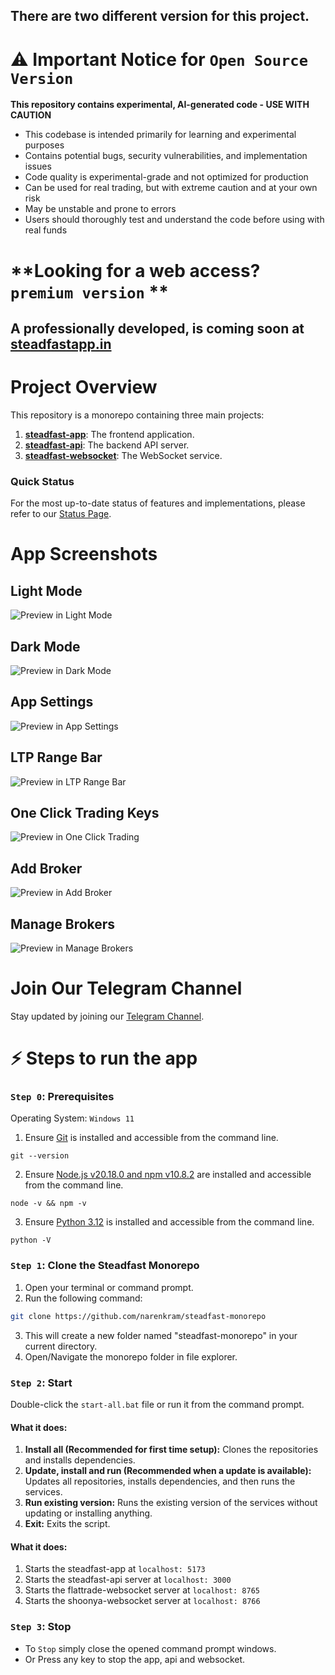 ## There are two different version for this project.
# ⚠️ Important Notice for `Open Source Version`
**This repository contains experimental, AI-generated code - USE WITH CAUTION**
- This codebase is intended primarily for learning and experimental purposes
- Contains potential bugs, security vulnerabilities, and implementation issues
- Code quality is experimental-grade and not optimized for production
- Can be used for real trading, but with extreme caution and at your own risk
- May be unstable and prone to errors
- Users should thoroughly test and understand the code before using with real funds

# **Looking for a web access? `premium version` **  
## A professionally developed, is coming soon at [steadfastapp.in](https://steadfastapp.in)

# Project Overview

This repository is a monorepo containing three main projects:

1. [**steadfast-app**](https://github.com/narenkram/steadfast-app): The frontend application.
2. [**steadfast-api**](https://github.com/narenkram/steadfast-api): The backend API server.
3. [**steadfast-websocket**](https://github.com/narenkram/steadfast-websocket): The WebSocket service.

### Quick Status

For the most up-to-date status of features and implementations, please refer to our [Status Page](status.md).

# App Screenshots

## Light Mode

![Preview in Light Mode](preview_light.png)

## Dark Mode

![Preview in Dark Mode](preview_dark.png)

## App Settings

![Preview in App Settings](preview_settings.png)

## LTP Range Bar

![Preview in LTP Range Bar](preview_ltprangebar.png)

## One Click Trading Keys

![Preview in One Click Trading](preview_oneclicktrade.png)

## Add Broker

![Preview in Add Broker](preview_addbroker_light.png)

## Manage Brokers

![Preview in Manage Brokers](preview_managebroker_light.png)

# Join Our Telegram Channel

Stay updated by joining our [Telegram Channel](https://t.me/steadfastapp).

# ⚡ Steps to run the app

### `Step 0`: Prerequisites

Operating System: `Windows 11`

1. Ensure [Git](https://git-scm.com/download/win) is installed and accessible from the command line.

```
git --version
```

2. Ensure [Node.js v20.18.0 and npm v10.8.2](https://nodejs.org/en/download/prebuilt-installer) are installed and accessible from the command line.

```
node -v && npm -v
```

3. Ensure [Python 3.12](https://www.python.org/downloads/) is installed and accessible from the command line.

```
python -V
```

### `Step 1`: Clone the Steadfast Monorepo

1. Open your terminal or command prompt.
2. Run the following command:

```bash
git clone https://github.com/narenkram/steadfast-monorepo
```

3. This will create a new folder named "steadfast-monorepo" in your current directory.
4. Open/Navigate the monorepo folder in file explorer.

### `Step 2`: Start

Double-click the `start-all.bat` file or run it from the command prompt.

#### What it does:

1. **Install all (Recommended for first time setup):** Clones the repositories and installs dependencies.
2. **Update, install and run (Recommended when a update is available):** Updates all repositories, installs dependencies, and then runs the services.
3. **Run existing version:** Runs the existing version of the services without updating or installing anything.
4. **Exit:** Exits the script.

#### What it does:

1. Starts the steadfast-app at `localhost: 5173`
2. Starts the steadfast-api server at `localhost: 3000`
3. Starts the flattrade-websocket server at `localhost: 8765`
4. Starts the shoonya-websocket server at `localhost: 8766`

### `Step 3`: Stop

- To `Stop` simply close the opened command prompt windows.
- Or Press any key to stop the app, api and websocket.

